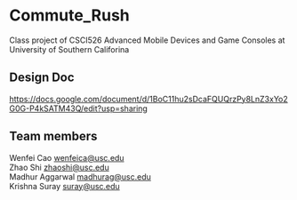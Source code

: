 # Commute_Rush
Class project of CSCI526 Advanced Mobile Devices and Game Consoles at University of Southern Califorina
## Design Doc
https://docs.google.com/document/d/1BoC11hu2sDcaFQUQrzPy8LnZ3xYo2G0G-P4kSATM43Q/edit?usp=sharing
## Team members
Wenfei Cao wenfeica@usc.edu <br />
Zhao Shi zhaoshi@usc.edu <br />
Madhur Aggarwal madhurag@usc.edu <br />
Krishna Suray suray@usc.edu
